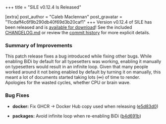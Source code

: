 +++
title = "SILE v0.12.4 Is Released"

[extra]
post_author = "Caleb Maclennan"
post_gravatar = "11cdaff4c6f9b290db40f69d3b20caf1"
+++
Version v0.12.4 of SILE has been released and is [available for download][release]!
See the included [CHANGELOG.md][changelog] or review the [commit history][commits] for more explicit details.

### Summary of Improvements

This patch release fixes a bug introduced while fixing other bugs.
While enabling BiDi by default for all typesetters was working, enabling it manually on typesetters would result in an infinite loop.
Given that many people worked around it not being enabled by default by turning it on manually, this meant a lot of documents started taking lots (∞) of time to render.
Apologies for the wasted cycles, whether CPU or brain wave.

### Bug Fixes

* **docker:** Fix GHCR → Docker Hub copy used when releasing ([e5d83d0](https://github.com/sile-typesetter/sile/commit/e5d83d01a68e83ad951e31033a865a922c01859b))
* **packages:** Avoid infinite loop when re-enabling BiDi ([b4d691b](https://github.com/sile-typesetter/sile/commit/b4d691b29ff4b28f80a93f6c0731164725f84055))

  [release]: https://github.com/sile-typesetter/sile/releases/tag/v0.12.4
  [changelog]: https://github.com/sile-typesetter/sile/blob/master/CHANGELOG.md
  [commits]: https://github.com/sile-typesetter/sile/compare/v0.12.3...v0.12.4
